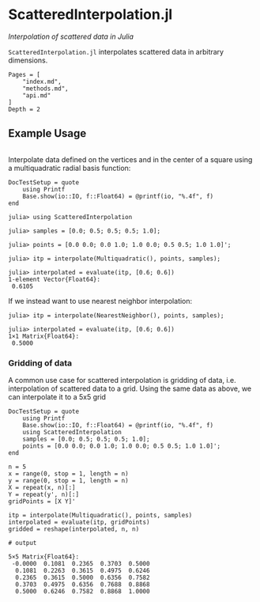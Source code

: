 # ScatteredInterpolation.jl

*Interpolation of scattered data in Julia*

`ScatteredInterpolation.jl` interpolates scattered data in arbitrary dimensions. 

```@contents
Pages = [
    "index.md",
    "methods.md",
    "api.md"
]
Depth = 2
```

## Example Usage

```@example 1
```

Interpolate data defined on the vertices and in the center of a square using a
multiquadratic radial basis function:

```@meta
DocTestSetup = quote
    using Printf
    Base.show(io::IO, f::Float64) = @printf(io, "%.4f", f)
end
```

```jldoctest intro
julia> using ScatteredInterpolation

julia> samples = [0.0; 0.5; 0.5; 0.5; 1.0];

julia> points = [0.0 0.0; 0.0 1.0; 1.0 0.0; 0.5 0.5; 1.0 1.0]';

julia> itp = interpolate(Multiquadratic(), points, samples);

julia> interpolated = evaluate(itp, [0.6; 0.6])
1-element Vector{Float64}:
 0.6105
```

If we instead want to use nearest neighbor interpolation:
```jldoctest intro
julia> itp = interpolate(NearestNeighbor(), points, samples);

julia> interpolated = evaluate(itp, [0.6; 0.6])
1×1 Matrix{Float64}:
 0.5000

```

### Gridding of data
A common use case for scattered interpolation is gridding of data, i.e. interpolation of
scattered data to a grid. Using the same data as above, we can interpolate it to a 5x5 grid

```@meta
DocTestSetup = quote
    using Printf
    Base.show(io::IO, f::Float64) = @printf(io, "%.4f", f)
    using ScatteredInterpolation
    samples = [0.0; 0.5; 0.5; 0.5; 1.0];
    points = [0.0 0.0; 0.0 1.0; 1.0 0.0; 0.5 0.5; 1.0 1.0]';
end
```

```jldoctest gridding
n = 5
x = range(0, stop = 1, length = n)
y = range(0, stop = 1, length = n)
X = repeat(x, n)[:]
Y = repeat(y', n)[:]
gridPoints = [X Y]'

itp = interpolate(Multiquadratic(), points, samples)
interpolated = evaluate(itp, gridPoints)
gridded = reshape(interpolated, n, n)

# output

5×5 Matrix{Float64}:
 -0.0000  0.1081  0.2365  0.3703  0.5000
  0.1081  0.2263  0.3615  0.4975  0.6246
  0.2365  0.3615  0.5000  0.6356  0.7582
  0.3703  0.4975  0.6356  0.7688  0.8868
  0.5000  0.6246  0.7582  0.8868  1.0000
```

